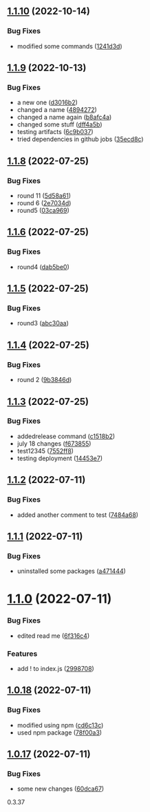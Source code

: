## [1.1.10](https://github.com/elaheabs/my-github-actions/compare/v1.1.9...v1.1.10) (2022-10-14)


### Bug Fixes

* modified some commands ([1241d3d](https://github.com/elaheabs/my-github-actions/commit/1241d3dad439ddaf9c662a3822704a6227883258))

## [1.1.9](https://github.com/elaheabs/my-github-actions/compare/v1.1.8...v1.1.9) (2022-10-13)


### Bug Fixes

* a new one ([d3016b2](https://github.com/elaheabs/my-github-actions/commit/d3016b2c13baed028b58e6bc1e8793921471b079))
* changed a name ([4894272](https://github.com/elaheabs/my-github-actions/commit/48942722d646566e7f562483aad88ea8c32dd587))
* changed a name again ([b8afc4a](https://github.com/elaheabs/my-github-actions/commit/b8afc4abd273b4decabed7a35d250d62ddc9e042))
* changed some stuff ([dff4a5b](https://github.com/elaheabs/my-github-actions/commit/dff4a5b0600263908cedb8cdb9376a89d391ba6e))
* testing artifacts ([6c9b037](https://github.com/elaheabs/my-github-actions/commit/6c9b03756d8af8f42af1ae8e576bbc2593984c51))
* tried dependencies in github jobs ([35ecd8c](https://github.com/elaheabs/my-github-actions/commit/35ecd8caffc35bbcebee7f30f98753de0780a62e))

## [1.1.8](https://github.com/elaheabs/my-github-actions/compare/v1.1.7...v1.1.8) (2022-07-25)


### Bug Fixes

* round 11 ([5d58a61](https://github.com/elaheabs/my-github-actions/commit/5d58a614e8c3d18e6957cb48f056642578ae9dd7))
* round 6 ([2e7034d](https://github.com/elaheabs/my-github-actions/commit/2e7034d8fc41ed9472ba48b654ca45d17b526599))
* round5 ([03ca969](https://github.com/elaheabs/my-github-actions/commit/03ca969e296830ccd0944d3369f3d9faef5843f4))

## [1.1.6](https://github.com/elaheabs/my-github-actions/compare/v1.1.5...v1.1.6) (2022-07-25)


### Bug Fixes

* round4 ([dab5be0](https://github.com/elaheabs/my-github-actions/commit/dab5be0518a752b555ee660ee9cc7cdd0eff9cd1))

## [1.1.5](https://github.com/elaheabs/my-github-actions/compare/v1.1.4...v1.1.5) (2022-07-25)


### Bug Fixes

* round3 ([abc30aa](https://github.com/elaheabs/my-github-actions/commit/abc30aac2f08bb687e5f8c4eccee486a6376313d))

## [1.1.4](https://github.com/elaheabs/my-github-actions/compare/v1.1.3...v1.1.4) (2022-07-25)


### Bug Fixes

* round 2 ([9b3846d](https://github.com/elaheabs/my-github-actions/commit/9b3846dbc1e5f46dda6c00c8e47157ef05d03367))

## [1.1.3](https://github.com/elaheabs/my-github-actions/compare/v1.1.2...v1.1.3) (2022-07-25)


### Bug Fixes

* addedrelease command ([c1518b2](https://github.com/elaheabs/my-github-actions/commit/c1518b22c204007580e6894350ba24c8d589abf7))
* july 18 changes ([f673855](https://github.com/elaheabs/my-github-actions/commit/f673855d346981f813a1f514c31a120ebd6c2cb8))
* test12345 ([7552ff8](https://github.com/elaheabs/my-github-actions/commit/7552ff87c65226d9c62f6d6ddc4cacdc8111794c))
* testing deployment ([14453e7](https://github.com/elaheabs/my-github-actions/commit/14453e76cc16fa1a52d4a81154ced40bb091ea8c))

## [1.1.2](https://github.com/elaheabs/my-github-actions/compare/v1.1.1...v1.1.2) (2022-07-11)


### Bug Fixes

* added another comment to test ([7484a68](https://github.com/elaheabs/my-github-actions/commit/7484a68c68576dd124c307c3207f1e54c57d0699))

## [1.1.1](https://github.com/elaheabs/my-github-actions/compare/v1.1.0...v1.1.1) (2022-07-11)


### Bug Fixes

* uninstalled some packages ([a471444](https://github.com/elaheabs/my-github-actions/commit/a4714441f3c96f8ab3f0e200dda299dec4a196c6))

# [1.1.0](https://github.com/elaheabs/my-github-actions/compare/v1.0.18...v1.1.0) (2022-07-11)


### Bug Fixes

* edited read me ([6f316c4](https://github.com/elaheabs/my-github-actions/commit/6f316c43a9c50ebb036fd5b2adc4891131d5048b))


### Features

* add ! to index.js ([2998708](https://github.com/elaheabs/my-github-actions/commit/2998708e94c56f031f356706d4c4700747d079e3))

## [1.0.18](https://github.com/elaheabs/my-github-actions/compare/v1.0.17...v1.0.18) (2022-07-11)


### Bug Fixes

* modified using npm ([cd6c13c](https://github.com/elaheabs/my-github-actions/commit/cd6c13c85daebc1afd42f7286f80ea4cd7b4ae5c))
* used npm package ([78f00a3](https://github.com/elaheabs/my-github-actions/commit/78f00a384c22e371f5f0f8bc6692918837e44b00))

## [1.0.17](https://github.com/elaheabs/my-github-actions/compare/v1.0.16...v1.0.17) (2022-07-11)


### Bug Fixes

* some new changes ([60dca67](https://github.com/elaheabs/my-github-actions/commit/60dca6753856b50a58cb1e7a73383ada8444a36a))

0.3.37
